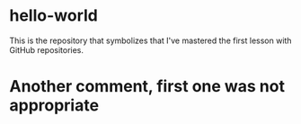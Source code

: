 # hello-world
This is the repository that symbolizes that I've mastered the first lesson with GitHub repositories.

# Another comment, first one was not appropriate
